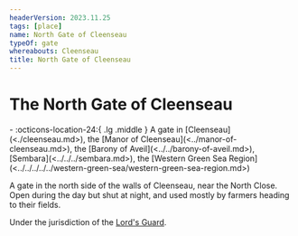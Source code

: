```yaml
---
headerVersion: 2023.11.25
tags: [place]
name: North Gate of Cleenseau
typeOf: gate
whereabouts: Cleenseau
title: North Gate of Cleenseau
---
```

# The North Gate of Cleenseau
<div class="grid cards ext-narrow-margin ext-one-column" markdown>
-    :octicons-location-24:{ .lg .middle } A gate in [Cleenseau](<./cleenseau.md>), the [Manor of Cleenseau](<../manor-of-cleenseau.md>), the [Barony of Aveil](<../../barony-of-aveil.md>), [Sembara](<../../../sembara.md>), the [Western Green Sea Region](<../../../../../western-green-sea/western-green-sea-region.md>)  
</div>


A gate in the north side of the walls of Cleenseau, near the North Close. Open during the day but shut at night, and used mostly by farmers heading to their fields. 

Under the jurisdiction of the [Lord's Guard](<./lord-s-guard-of-cleenseau.md>). 